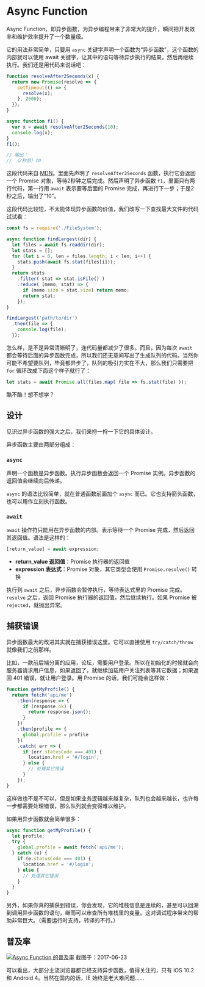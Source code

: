 Async Function
========

Async Function，即异步函数，为异步编程带来了非常大的提升，瞬间把开发效率和维护效率提升了一个数量级。

它的用法非常简单，只要用 `async` 关键字声明一个函数为“异步函数”，这个函数的内部就可以使用 await 关键字，让其中的语句等待异步执行的结果，然后再继续执行。我们还是用代码来说话吧：

```javascript
function resolveAfter2Seconds(x) {
  return new Promise(resolve => {
    setTimeout(() => {
      resolve(x);
    }, 2000);
  });
}

async function f1() {
  var x = await resolveAfter2Seconds(10);
  console.log(x);
}
f1();

// 输出：
// （2秒后）10
```

这段代码来自 [MDN](https://developer.mozilla.org/en-US/docs/Web/JavaScript/Reference/Operators/await)。里面先声明了 `resolveAfter2Seconds` 函数，执行它会返回一个 Promise 对象，等待2秒钟之后完成。然后声明了异步函数 `f1`，里面只有两行代码，第一行用 `await` 表示要等后面的 Promise 完成，再进行下一步；于是2秒之后，输出了“10”。

这段代码比较短，不太能体现异步函数的价值，我们改写一下查找最大文件的代码试试看：

```javascript
const fs = require('./FileSystem');

async function findLargest(dir) {
  let files = await fs.readdir(dir);
  let stats = [];
  for (let i = 0, len = files.length; i < len; i++) {
    stats.push(await fs.stat(files[i]));
  }
  return stats
    .filter( stat => stat.isFile() )
    .reduce( (memo, stat) => {
      if (memo.size > stat.size) return memo;
      return stat;
    });
}

findLargest('path/to/dir')
  .then(file => {
    console.log(file);
  });
```

怎么样，是不是异常清晰明了，连代码量都减少了很多。而且，因为每次 `await` 都会等待后面的异步函数完成，所以我们还无意间写出了生成队列的代码。当然你可能不希望要队列，毕竟都异步了，队列的吸引力实在不大，那么我们只需要把 `for` 循环改成下面这个样子就行了：

```javascript
let stats = await Promise.all(files.map( file => fs.stat(file) ));
```

酷不酷！想不想学？

## 设计

见识过异步函数的强大之后，我们来捋一捋一下它的具体设计。

异步函数主要由两部分组成：

### `async`

声明一个函数是异步函数。执行异步函数会返回一个 Promise 实例。异步函数的返回值会继续向后传递。

`async` 的语法比较简单，就在普通函数前面加个 `async` 而已。它也支持箭头函数，也可以用作立刻执行函数。

### `await`

`await` 操作符只能用在异步函数的内部。表示等待一个 Promise 完成，然后返回其返回值。语法是这样的：

```javascript
[return_value] = await expression;
```

* **return_value 返回值**：Promise 执行器的返回值
* **expression 表达式**：Promise 对象，其它类型会使用 `Promise.resolve()` 转换

执行到 `await` 之后，异步函数会暂停执行，等待表达式里的 Promise 完成。`resolve` 之后，返回 Promise 执行器的返回值，然后继续执行。如果 Promise 被 `rejected`，就抛出异常。

## 捕获错误

异步函数最大的改进其实就在捕获错误这里。它可以直接使用 `try/catch/throw` 就像我们之前那样。

比如，一款前后端分离的应用，论坛，需要用户登录。所以在初始化的时候就会向服务器请求用户信息，如果返回了，就继续加载用户关注列表等其它数据；如果返回 401 错误，就让用户登录。用 Promise 的话，我们可能会这样做：

```javascript
function getMyProfile() {
  return fetch('api/me')
    .then(response => {
      if (response.ok) {
        return response.json();
      }
    })
    .then(profile => {
      global.profile = profile
    })
    .catch( err => {
      if (err.statusCode === 401) {
        location.href = '#/login';
      } else {
        // 处理其它错误
      }
    });
}
```

这样做也不是不可以，但是如果业务逻辑越来越复杂，队列也会越来越长，也许每一步都需要处理错误，那么队列就会变得难以维护。

如果用异步函数就会简单很多：

```javascript
async function getMyProfile() {
  let profile;
  try {
    global.profile = await fetch('api/me');
  } catch (e) {
    if (e.statusCode === 401) {
      location.href = '#/login';
    } else {
      // 处理其它错误
    }
  }
}
```

另外，如果你真的捕获到错误，你会发现，它的堆栈信息是连续的，甚至可以回溯到调用异步函数的语句，继而可以审查所有堆栈里的变量。这对调试程序带来的帮助非常巨大。（需要运行时支持，转译的不行。）

## 普及率

[![Async Function 的普及率](http://zhijia-10060660.file.myqcloud.com/article/images/20170624003509_343.jpg)](http://caniuse.com/#search=async%20function)
截图于：2017-06-23

可以看出，大部分主流浏览器都已经支持异步函数，值得关注的，只有 iOS 10.2 和 Android 4。当然在国内的话，IE 始终是老大难问题……